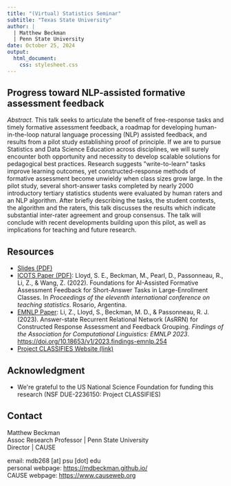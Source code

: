 ```yaml
---
title: "(Virtual) Statistics Seminar"
subtitle: "Texas State University"
author: |
  | Matthew Beckman
  | Penn State University
date: October 25, 2024
output: 
  html_document: 
    css: stylesheet.css
---
```


## Progress toward NLP-assisted formative assessment feedback

*Abstract.* This talk seeks to articulate the benefit of free-response tasks and timely formative assessment feedback, a roadmap for developing human-in-the-loop natural language processing (NLP) assisted feedback, and results from a pilot study establishing proof of principle. If we are to pursue Statistics and Data Science Education across disciplines, we will surely encounter both opportunity and necessity to develop scalable solutions for pedagogical best practices. Research suggests "write-to-learn" tasks improve learning outcomes, yet constructed-response methods of formative assessment become unwieldy when class sizes grow large. In the pilot study, several short-answer tasks completed by nearly 2000 introductory tertiary statistics students were evaluated by human raters and an NLP algorithm. After briefly describing the tasks, the student contexts, the algorithm and the raters, this talk discusses the results which indicate substantial inter-rater agreement and group consensus. The talk will conclude with recent developments building upon this pilot, as well as implications for teaching and future research. 
 


## Resources

- [Slides (PDF)]()
- [ICOTS Paper (PDF)](docs/ICOTS-Paper.pdf): Lloyd, S. E., Beckman, M., Pearl, D., Passonneau, R., Li, Z., & Wang, Z. (2022). Foundations for AI-Assisted Formative Assessment Feedback for Short-Answer Tasks in Large-Enrollment Classes. In *Proceedings of the eleventh international conference on teaching statistics*. Rosario, Argentina.
- [EMNLP Paper](docs/EMNLP-Paper.pdf): Li, Z., Lloyd, S., Beckman, M. D., & Passonneau, R. J. (2023). Answer-state Recurrent Relational Network (AsRRN) for Constructed Response Assessment and Feedback Grouping.  *Findings of the Association for Computational Linguistics: EMNLP 2023*. https://doi.org/10.18653/v1/2023.findings-emnlp.254
- [Project CLASSIFIES Website (link)](https://project-classifies.weebly.com/)

## Acknowledgment 

- We're grateful to the US National Science Foundation for funding this research (NSF DUE-2236150: Project CLASSIFIES)



## Contact

Matthew Beckman  
Assoc Research Professor | Penn State University  
Director | CAUSE  

email: mdb268 [at] psu [dot] edu  
personal webpage: <https://mdbeckman.github.io/>  
CAUSE webpage: <https://www.causeweb.org>
